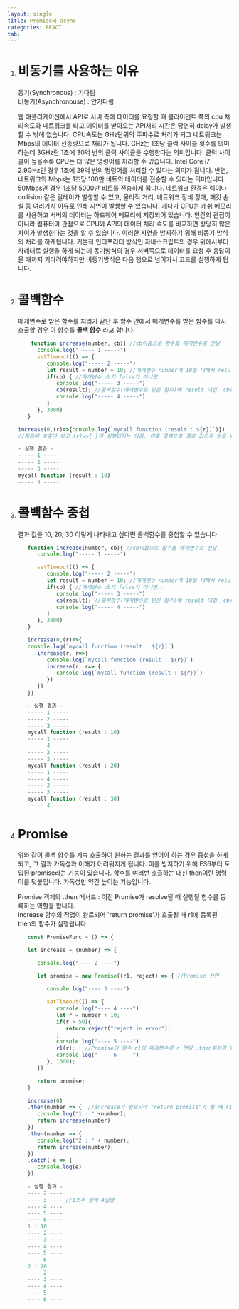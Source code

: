 ```yaml
---
layout: single
title: Promise와 async
categories: REACT
tab: 
---
```


1. # 비동기를 사용하는 이유
   동기(Synchronous) : 기다림   
   비동기(Asynchronouse) : 안기다림   

   웹 애플리케이션에서 API로 서버 측에 데이터를 요청할 때 클라이언트 쪽의 cpu 처리속도와 네트워크를 타고 데이터를 받아오는 API처리 시간은 당연히 delay가 발생할 수 밖에 없습니다. CPU속도는 GHz단위의 주파수로 처리가 되고 네트워크는 Mbps의 데이터 전송량으로 처리가 됩니다. GHz는 1초당 클럭 사이클 횟수를 의미하는데 3GHz란 1초에 30억 번의 클럭 사이클을 수행한다는 의미입니다. 클럭 사이클이 높을수록 CPU는 더 많은 명령어를 처리할 수 있습니다. Intel Core i7 2.9GHz인 경우 1초에 29억 번의 명령어를 처리할 수 있다는 의미가 됩니다. 반면, 네트워크의 Mbps는 1초당 100만 비트의 데이터를 전송할 수 있다는 의미입니다. 50Mbps인 경우 1초당 5000만 비트를 전송하게 됩니다. 네트워크 환경은 렉이나 collision 같은 딜레이가 발생할 수 있고, 물리적 거리, 네트워크 장비 장애, 패킷 손실 등 여러가지 이유로 인해 지연이 발생할 수 있습니다. 게다가 CPU는 캐쉬 메모리를 사용하고 서버의 데이터는 하드웨어 메모리에 저장되어 있습니다. 인간의 관점이 아니라 컴퓨터이 관점으로 CPU와 API의 데이터 처리 속도를 비교하면 상당히 많은 차이가 발생한다는 것을 알 수 있습니다. 이러한 지연을 방지하기 위해 비동기 방식의 처리를 하게됩니다. 기본적 인터프리터 방식인 자바스크립트의 경우 위에서부터 차례대로 실행을 하게 되는데 동기방식의 경우 서버쪽으로 데이터를 요청 후 응답이 올 때까지 기다려야하지만 비동기방식은 다음 행으로 넘어가서 코드를 실행하게 됩니다.  

1. # 콜백함수
   매개변수로 받은 함수를 처리가 끝난 후 함수 안에서 매개변수를 받은 함수를 다시 호출할 경우 이 함수를 __콜백 함수__ 라고 합니다.   

   ```javascript
       function increase(number, cb){ //cb이름으로 함수를 매개변수로 전달
         console.log("----- 1 -----")
         setTimeout(() => {
            console.log("----- 2 -----")
            let result = number + 10; //매개변수 number에 10을 더해서 result를 만듦
            if(cb) { //매개변수 db가 false가 아니면.. 
               console.log("----- 3 -----")
               cb(result); //콜백함수(매개변수로 받은 함수)에 result 대입, cb로 받은 함수 호출
               console.log("----- 4 -----")
            }
         }, 3000)
      }

   increase(0,(r)=>{console.log(`mycall function (result : ${r})`)}) 
   //처음에 호출만 하고 (r)=>{ }이 실행되지는 않음. 이후 콜백으로 결과 값으로 받을 때 (r)=>{ }이 실행

   - 실행 결과 -    
   ----- 1 -----  
   ----- 2 -----   
   ----- 3 -----   
   mycall function (result : 10)   
   ----- 4 -----   
   ```

1. # 콜백함수 중첩
   결과 값을 10, 20, 30 이렇게 나타내고 싶다면 콜백함수를 중첩할 수 있습니다.   

   ```javascript
      function increase(number, cb){ //cb이름으로 함수를 매개변수로 전달
         console.log("----- 1 -----")

         setTimeout(() => {
            console.log("----- 2 -----")
            let result = number + 10; //매개변수 number에 10을 더해서 result를 만듦
            if(cb) { //매개변수 db가 false가 아니면.. 
               console.log("----- 3 -----")
               cb(result); //콜백함수(매개변수로 받은 함수)에 result 대입, cb로 받은 함수 호출
               console.log("----- 4 -----")
            }
         }, 3000)
      }

      increase(0,(r)=>{
      console.log(`mycall function (result : ${r})`)
         increase(r, r=>{
            console.log(`mycall function (result : ${r})`)
            increase(r, r=> { 
               console.log(`mycall function (result : ${r})`)
            })
         })
      })

      - 실행 결과 -
      ----- 1 -----
      ----- 2 -----
      ----- 3 -----
      mycall function (result : 10)
      ----- 1 -----
      ----- 4 -----
      ----- 2 -----
      ----- 3 -----
      mycall function (result : 20)
      ----- 1 -----
      ----- 4 -----
      ----- 2 -----
      ----- 3 -----
      mycall function (result : 30)
      ----- 4 -----
   ```

1. # Promise
   위와 같이 콜백 함수를 계속 호출하여 원하는 결과를 얻어야 하는 경우 중첩을 하게되고, 그 결과 가독성과 이해가 어려워지게 됩니다. 이를 방지하기 위해 ES6부터 도입된 promise라는 기능이 있습니다. 함수를 여러번 호출하는 대신 then이란 명령어를 덧붙입니다. 가독성만 약간 높이는 기능입니다.   

   Promise 객체의 .then 메서드 : 이전 Promise가 resolve될 때 실행될 함수를 등록하는 역할을 합니다.   
   increase 함수의 작업이 완료되어 'return promise'가 호출될 때 r1에 등록된 then의 함수가 실행됩니다.   

   ```javascript
      const PromiseFunc = () => {

      let increase = (number) => {

         console.log("---- 2 ----")

         let promise = new Promise((r1, reject) => { //Promise 선언
            
            console.log("---- 3 ----")

            setTimeout(() => {
               console.log("---- 4 ----")
               let r = number + 10;
               if(r > 50){
                  return reject("reject in error");
               }
               console.log("---- 5 ----")
               r1(r);   //Promise의 함수 r1의 매개변수로 r 전달 .then부분의 함수가 매개변수로 r을 받으면서 실행
               console.log("---- 6 ----")
            }, 1000);
         })

         return promise;
      }

      increase(0) 
      .then(number => {  //increase가 완료되어 "return promise"가 될 때 r1으로 then에 등록된 함수가 실행
         console.log("1 : " +number);
         return increase(number)
      })
      .then(number => {
         console.log("2 : " + number);
         return increase(number);
      })
      .catch( e => {
         console.log(e)
      })

      - 실행 결과 -
      ---- 2 ----
      ---- 3 ---- //1초후 밑에 4실행
      ---- 4 ----
      ---- 5 ----
      ---- 6 ----
      1 : 10
      ---- 2 ----
      ---- 3 ----
      ---- 4 ----
      ---- 5 ----
      ---- 6 ----
      2 : 20
      ---- 2 ----
      ---- 3 ----
      ---- 4 ----
      ---- 5 ----
      ---- 6 ----
   ```